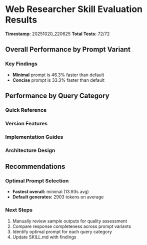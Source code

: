 # Web Researcher Skill Evaluation Results
**Timestamp:** 20251020_220625
**Total Tests:** 72/72

## Overall Performance by Prompt Variant

### Key Findings
- **Minimal** prompt is 46.3% faster than default
- **Concise** prompt is 33.3% faster than default

## Performance by Query Category

### Quick Reference

### Version Features

### Implementation Guides

### Architecture Design

## Recommendations

### Optimal Prompt Selection
- **Fastest overall:** minimal (13.93s avg)
- **Default generates:** 2903 tokens on average

### Next Steps
1. Manually review sample outputs for quality assessment
2. Compare response completeness across prompt variants
3. Identify optimal prompt for each query category
4. Update SKILL.md with findings
